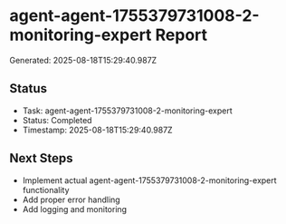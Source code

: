 # agent-agent-1755379731008-2-monitoring-expert Report

Generated: 2025-08-18T15:29:40.987Z

## Status
- Task: agent-agent-1755379731008-2-monitoring-expert
- Status: Completed
- Timestamp: 2025-08-18T15:29:40.987Z

## Next Steps
- Implement actual agent-agent-1755379731008-2-monitoring-expert functionality
- Add proper error handling
- Add logging and monitoring
